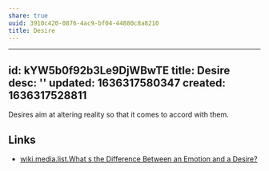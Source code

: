 ```yaml
---
share: true
uuid: 3910c420-0876-4ac9-bf04-44880c8a8210
title: Desire
---
```

---
id: kYW5b0f92b3Le9DjWBwTE
title: Desire
desc: ''
updated: 1636317580347
created: 1636317528811
---

Desires aim at altering reality so that it comes to accord with them. 

## Links

* [wiki.media.list.What s the Difference Between an Emotion and a Desire?](/undefined)